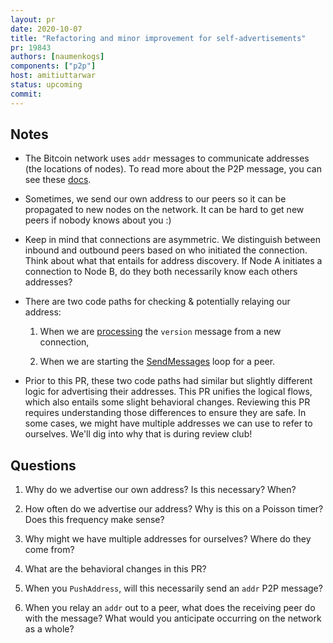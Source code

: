 ```yaml
---
layout: pr
date: 2020-10-07
title: "Refactoring and minor improvement for self-advertisements"
pr: 19843
authors: [naumenkogs]
components: ["p2p"]
host: amitiuttarwar
status: upcoming
commit:
---
```


## Notes

* The Bitcoin network uses `addr` messages to communicate addresses (the
  locations of nodes). To read more about the P2P message, you can see these
  [docs](https://en.bitcoin.it/wiki/Protocol_documentation#addr).

* Sometimes, we send our own address to our peers so it can be
  propagated to new nodes on the network. It can be hard to get new peers if
  nobody knows about you :)

* Keep in mind that connections are asymmetric. We distinguish between inbound
  and outbound peers based on who initiated the connection. Think about what
  that entails for address discovery. If Node A initiates a connection to Node
  B, do they both necessarily know each others addresses?

* There are two code paths for checking & potentially relaying our address:

  1. When we are
     [processing](https://github.com/bitcoin/bitcoin/blob/master/src/net_processing.cpp#L2498)
     the `version` message from a new connection,

  2. When we are starting the
     [SendMessages](https://github.com/bitcoin/bitcoin/blob/master/src/net_processing.cpp#L4109)
     loop for a peer.

* Prior to this PR, these two code paths had similar but slightly different
  logic for advertising their addresses. This PR unifies the logical flows,
  which also entails some slight behavioral changes. Reviewing this PR requires
  understanding those differences to ensure they are safe. In some cases, we
  might have multiple addresses we can use to refer to ourselves. We'll dig
  into why that is during review club!

## Questions

1. Why do we advertise our own address? Is this necessary? When?

2. How often do we advertise our address? Why is this on a Poisson timer? Does
   this frequency make sense?

3. Why might we have multiple addresses for ourselves? Where do they come from?

4. What are the behavioral changes in this PR?

5. When you `PushAddress`, will this necessarily send an `addr` P2P message?

6. When you relay an `addr` out to a peer, what does the receiving peer do with
   the message? What would you anticipate occurring on the network as a whole?

<!-- TODO: After meeting, uncomment and add meeting log between the irc tags
## Meeting Log

{% irc %}
{% endirc %}
-->
